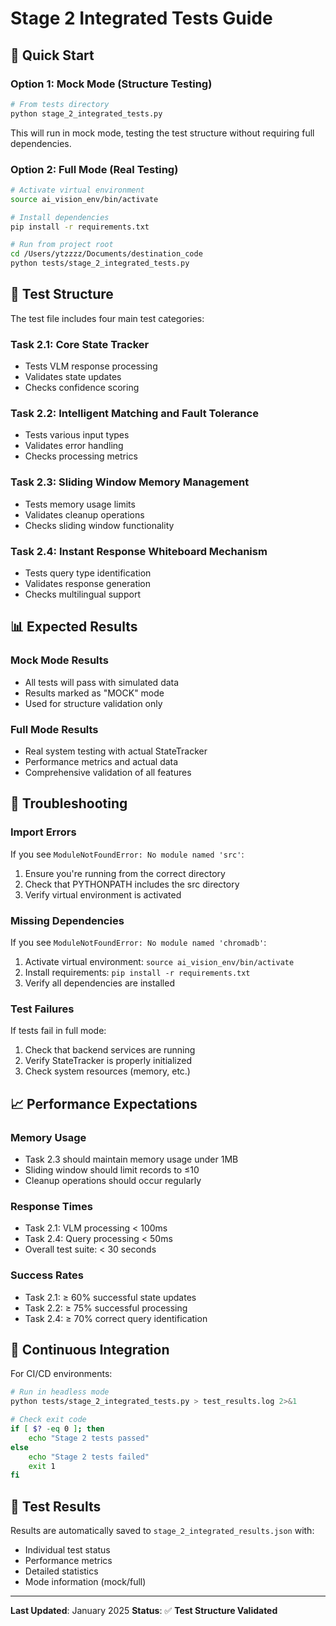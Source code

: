 # Stage 2 Integrated Tests Guide

## 🚀 Quick Start

### Option 1: Mock Mode (Structure Testing)
```bash
# From tests directory
python stage_2_integrated_tests.py
```
This will run in mock mode, testing the test structure without requiring full dependencies.

### Option 2: Full Mode (Real Testing)
```bash
# Activate virtual environment
source ai_vision_env/bin/activate

# Install dependencies
pip install -r requirements.txt

# Run from project root
cd /Users/ytzzzz/Documents/destination_code
python tests/stage_2_integrated_tests.py
```

## 🔧 Test Structure

The test file includes four main test categories:

### Task 2.1: Core State Tracker
- Tests VLM response processing
- Validates state updates
- Checks confidence scoring

### Task 2.2: Intelligent Matching and Fault Tolerance
- Tests various input types
- Validates error handling
- Checks processing metrics

### Task 2.3: Sliding Window Memory Management
- Tests memory usage limits
- Validates cleanup operations
- Checks sliding window functionality

### Task 2.4: Instant Response Whiteboard Mechanism
- Tests query type identification
- Validates response generation
- Checks multilingual support

## 📊 Expected Results

### Mock Mode Results
- All tests will pass with simulated data
- Results marked as "MOCK" mode
- Used for structure validation only

### Full Mode Results
- Real system testing with actual StateTracker
- Performance metrics and actual data
- Comprehensive validation of all features

## 🚨 Troubleshooting

### Import Errors
If you see `ModuleNotFoundError: No module named 'src'`:
1. Ensure you're running from the correct directory
2. Check that PYTHONPATH includes the src directory
3. Verify virtual environment is activated

### Missing Dependencies
If you see `ModuleNotFoundError: No module named 'chromadb'`:
1. Activate virtual environment: `source ai_vision_env/bin/activate`
2. Install requirements: `pip install -r requirements.txt`
3. Verify all dependencies are installed

### Test Failures
If tests fail in full mode:
1. Check that backend services are running
2. Verify StateTracker is properly initialized
3. Check system resources (memory, etc.)

## 📈 Performance Expectations

### Memory Usage
- Task 2.3 should maintain memory usage under 1MB
- Sliding window should limit records to ≤10
- Cleanup operations should occur regularly

### Response Times
- Task 2.1: VLM processing < 100ms
- Task 2.4: Query processing < 50ms
- Overall test suite: < 30 seconds

### Success Rates
- Task 2.1: ≥ 60% successful state updates
- Task 2.2: ≥ 75% successful processing
- Task 2.4: ≥ 70% correct query identification

## 🔄 Continuous Integration

For CI/CD environments:
```bash
# Run in headless mode
python tests/stage_2_integrated_tests.py > test_results.log 2>&1

# Check exit code
if [ $? -eq 0 ]; then
    echo "Stage 2 tests passed"
else
    echo "Stage 2 tests failed"
    exit 1
fi
```

## 📝 Test Results

Results are automatically saved to `stage_2_integrated_results.json` with:
- Individual test status
- Performance metrics
- Detailed statistics
- Mode information (mock/full)

---

**Last Updated**: January 2025
**Status**: ✅ **Test Structure Validated** 